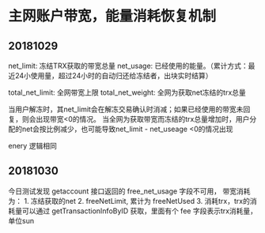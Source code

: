 # 主网账户带宽，能量消耗恢复机制
## 20181029

net_limit: 冻结TRX获取的带宽总量
net_usage: 已经使用的能量。（累计方式：最近24小使用量，超过24小时的自动归还给冻结者，出块实时结算）

total_net_limit: 全网带宽上限
total_net_weight: 全网为获取net冻结的trx总量

当用户解冻时，其net_limit会在解冻交易确认时消减；如果已经使用的带宽未回复，则会出现带宽<0的情况。
当全网为获取带宽而冻结的trx总量增加时，用户分配的net会按比例减少，也可能导致net_limit - net_useage <0的情况出现

enery 逻辑相同


## 20181030

今日测试发现 getaccount 接口返回的 free_net_usage 字段不可用，
带宽消耗为：
    1. 冻结获取的net
    2. freeNetLimit, 累计为 freeNetUsed
    3. 消耗trx，trx的消耗量可以通过 getTransactionInfoByID 获取，里面有个 fee 字段表示trx消耗量，单位sun